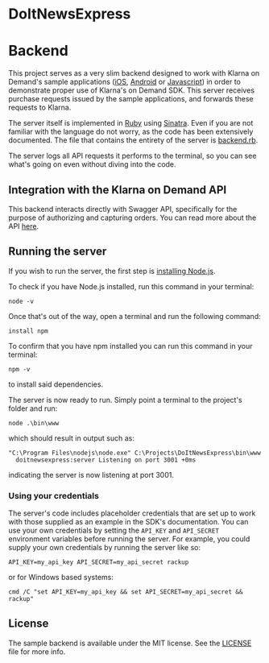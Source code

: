 # DoItNewsExpress

# Backend

This project serves as a very slim backend designed to work with Klarna on Demand's sample applications ([iOS](https://github.com/klarna/klarna-on-demand-ios),  [Android](https://github.com/klarna/klarna-on-demand-android) or [Javascript](https://github.com/klarna/klarna-on-demand-js)) in order to demonstrate proper use of Klarna's on Demand SDK. This server receives purchase requests issued by the sample applications, and forwards these requests to Klarna.

The server itself is implemented in [Ruby](https://www.ruby-lang.org/en/) using [Sinatra](http://www.sinatrarb.com/). Even if you are not familiar with the language do not worry, as the code has been extensively documented. The file that contains the entirety of the server is [backend.rb](./backend.rb).

The server logs all API requests it performs to the terminal, so you can see what's going on even without diving into the code.

## Integration with the Klarna on Demand API
This backend interacts directly with Swagger API, specifically for the purpose of authorizing and capturing orders. You can read more about the API [here](https://swagger.io/).

## Running the server
If you wish to run the server, the first step is [installing Node.js](https://nodejs.org/ko/download/).

To check if you have Node.js installed, run this command in your terminal:

```
node -v
```

Once that's out of the way, open a terminal and run the following command:

```
install npm
```

To confirm that you have npm installed you can run this command in your terminal:

```
npm -v
```

to install said dependencies.

The server is now ready to run. Simply point a terminal to the project's folder and run:

```
node .\bin\www
```

which should result in output such as:

```
"C:\Program Files\nodejs\node.exe" C:\Projects\DoItNewsExpress\bin\www
  doitnewsexpress:server Listening on port 3001 +0ms
```

indicating the server is now listening at port 3001.

### Using your credentials
The server's code includes placeholder credentials that are set up to work with those supplied as an example in the SDK's documentation. You can use your own credentials by setting the `API_KEY` and `API_SECRET` environment variables before running the server. For example, you could supply your own credentials by running the server like so:

```
API_KEY=my_api_key API_SECRET=my_api_secret rackup
```

or for Windows based systems:

```
cmd /C "set API_KEY=my_api_key && set API_SECRET=my_api_secret && rackup"
```

## License
The sample backend is available under the MIT license. See the [LICENSE](./LICENSE) file for more info.
